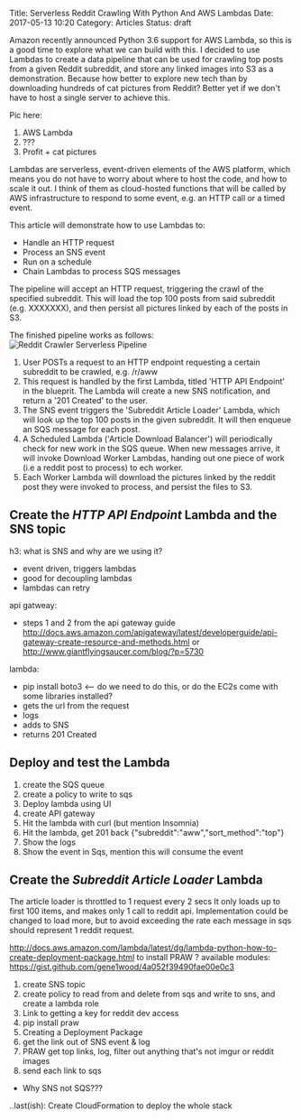 Title: Serverless Reddit Crawling With Python And AWS Lambdas
Date: 2017-05-13 10:20
Category: Articles
Status: draft

Amazon recently announced Python 3.6 support for AWS Lambda, so this is a good
time to explore what we can build with this. I decided to use Lambdas to create a data pipeline that 
can be used for crawling top posts from a given Reddit subreddit, and store any linked
images into S3 as a demonstration. Because how better to explore new tech than by
downloading hundreds of cat pictures from Reddit? Better yet if we don't have to host
a single server to achieve this.

Pic here: 
1. AWS Lambda
2. ???
3. Profit + cat pictures

Lambdas are serverless, event-driven elements of the AWS platform, which means you do
not have to worry about where to host the code, and how to scale it out. I think of them 
as cloud-hosted functions that will be called by AWS infrastructure to respond to some 
event, e.g. an HTTP call or a timed event.

This article will demonstrate how to use Lambdas to:

* Handle an HTTP request
* Process an SNS event
* Run on a schedule
* Chain Lambdas to process SQS messages

The pipeline will accept an HTTP request, triggering the crawl of the specified subreddit. 
This will load the top 100 posts from said subreddit (e.g. XXXXXXX), and then persist all pictures
linked by each of the posts in S3.

The finished pipeline works as follows:
![Reddit Crawler Serverless Pipeline]({filename}/images/reddit-scrape-aws-pipeline.png)

1. User POSTs a request to an HTTP endpoint requesting a certain subreddit to be crawled, e.g. /r/aww
2. This request is handled by the first Lambda, titled 'HTTP API Endpoint' in the blueprit. The Lambda will create a new SNS notification, and return a '201 Created' to the user.
3. The SNS event triggers the 'Subreddit Article Loader' Lambda, which will look up the top 100 posts in the given subreddit. It will then enqueue an SQS message for each post. 
4. A Scheduled Lambda ('Article Download Balancer') will periodically check for new work in the SQS queue. When new messages arrive, it will invoke Download Worker Lambdas, handing out one piece of work (i.e a reddit post to process) to ech worker. 
5. Each Worker Lambda will download the pictures linked by the reddit post they were invoked to process, and persist
the files to S3. 

Create the _HTTP API Endpoint_ Lambda and the SNS topic
-----------------------------------------------------

h3: what is SNS and why are we using it? 
- event driven, triggers lambdas
- good for decoupling lambdas
- lambdas can retry 

api gatweay:
- steps 1 and 2 from the api gateway guide http://docs.aws.amazon.com/apigateway/latest/developerguide/api-gateway-create-resource-and-methods.html or http://www.giantflyingsaucer.com/blog/?p=5730

lambda: 
- pip install boto3 <-- do we need to do this, or do the EC2s come with some libraries installed?
- gets the url from the request
- logs
- adds to SNS
- returns 201 Created

Deploy and test the Lambda
--------------------------

1. create the SQS queue
1. create a policy to write to sqs
1. Deploy lambda using UI
1. create API gateway 
2. Hit the lambda with curl (but mention Insomnia)
3. Hit the lambda, get 201 back {"subreddit":"aww","sort_method":"top"}
4. Show the logs
5. Show the event in Sqs, mention this will consume the event


Create the _Subreddit Article Loader_ Lambda
--------------------------------------------

The article loader is throttled to 1 request every 2 secs
It only loads up to first 100 items, and makes only 1 call to reddit api. 
Implementation could be changed to load more, but to avoid exceeding the rate each message in sqs should represent 1 reddit request.

http://docs.aws.amazon.com/lambda/latest/dg/lambda-python-how-to-create-deployment-package.html to install PRAW ?
available modules: https://gist.github.com/gene1wood/4a052f39490fae00e0c3


1. create SNS topic
2. create policy to read from and delete from sqs and write to sns, and create a lambda role 
1. Link to getting a key for reddit dev access
2. pip install praw
2. Creating a Deployment Package
3. get the link out of SNS event & log
4. PRAW get top links, log, filter out anything that's not imgur or reddit images
5. send each link to sqs

- Why SNS not SQS???



..last(ish):
Create CloudFormation to deploy the whole stack